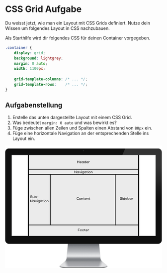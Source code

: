 # CSS Grid Aufgabe

Du weisst jetzt, wie man ein Layout mit CSS Grids definiert. Nutze dein Wissen um folgendes Layout in CSS nachzubauen.

Als Starthilfe wird dir folgendes CSS für deinen Container vorgegeben.

```css
.container {
    display: grid;
    background: lightgrey;
    margin: 0 auto;
    width: 1100px;

    grid-template-columns: /* ... */;
    grid-template-rows:    /* ... */;
}
```

## Aufgabenstellung

1. Erstelle das unten dargestellte Layout mit einem CSS Grid.
2. Was bedeutet `margin: 0 auto` und was bewirkt es?
3. Füge zwischen allen Zeilen und Spalten einen Abstand von `80px` ein.
4. Füge eine horizontale Navigation an der entsprechenden Stelle ins Layout ein.

![Aufgabe](./src/aufgabe.png)
